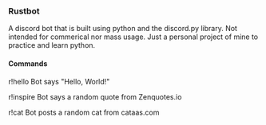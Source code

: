 ### Rustbot
A discord bot that is built using python and the discord.py library. Not intended for commerical nor mass usage. Just a personal project of mine to practice and learn python.

#### Commands
r!hello         Bot says "Hello, World!"

r!inspire       Bot says a random quote from Zenquotes.io

r!cat           Bot posts a random cat from cataas.com
